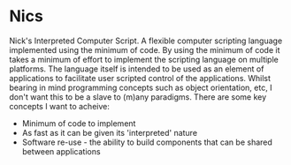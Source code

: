 # Nics
Nick's Interpreted Computer Script. A flexible computer scripting language implemented using the minimum of code.
By using the minimum of code it takes a minimum of effort to implement the scripting language on multiple platforms.
The language itself is intended to be used as an element of applications to facilitate user scripted control
of the applications. Whilst bearing in mind programming concepts such as object orientation, etc, I don't want this
to be a slave to (m)any paradigms. There are some key concepts I want to acheive:

- Minimum of code to implement
- As fast as it can be given its 'interpreted' nature
- Software re-use - the ability to build components that can be shared between applications

